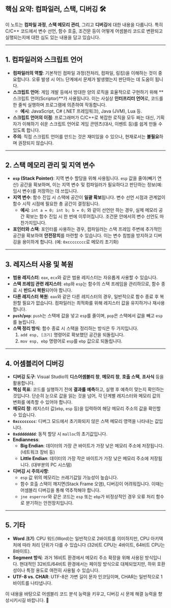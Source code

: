 ## 핵심 요약: 컴파일러, 스택, 디버깅 🛠️

이 노트는 **컴파일 과정**, **스택 메모리 관리**, 그리고 **디버깅**에 대한 내용을 다룹니다. 특히 C/C++ 코드에서 변수 선언, 함수 호출, 조건문 등이 어떻게 어셈블리 코드로 변환되고 실행되는지에 대한 심도 있는 내용을 담고 있습니다.

---

## 1. 컴파일러와 스크립트 언어

* **컴파일러의 역할**: 기본적인 컴파일 과정(전처리, 컴파일, 링킹)을 이해하는 것이 중요합니다. 오류 발생 시 어느 단계에서 문제가 발생했는지 판단하는 데 도움이 됩니다.
* **스크립트 언어**: 게임 개발 등에서 방대한 양의 로직을 효율적으로 구현하기 위해 **스크립트 언어(Scriptor)**가 사용됩니다. 이는 사실상 **인터프리터 언어**로, 코드를 한 줄씩 실행하며 프로그램에 의존하여 작동합니다.
    * **예시**: JavaScript, C# (.NET 프레임워크), Java (JVM), Lua 등.
* **스크립트 언어의 이점**: 프로그래머가 C/C++로 복잡한 로직을 모두 짜는 대신, 기획자가 이해하기 쉬운 스크립트 언어로 게임 콘텐츠(대사, 이벤트 등)를 쉽게 만들 수 있도록 합니다.
* **주의**: 직접 스크립트 언어를 만드는 것은 재미있을 수 있으나, 현재로서는 **불필요**하며 권장되지 않습니다.

---

## 2. 스택 메모리 관리 및 지역 변수

* **`esp` (Stack Pointer)**: 지역 변수 할당을 위해 사용됩니다. `esp` 값을 줄여(빼기 연산) 공간을 확보하며, 이는 지역 변수 및 컴파일러가 필요하다고 판단하는 정보(예: 임시 변수)를 저장하는 데 쓰입니다.
* **지역 변수**: 함수 진입 시 스택에 공간이 **일괄 확보**됩니다. 변수 선언 시점과 관계없이 함수 시작 시점에 필요한 총 공간이 결정됩니다.
    * **예시**: `int a = 0; int b; b = 0;` 와 같이 선언만 하는 경우, 실제 메모리 공간 확보는 함수 진입 시 한 번에 이루어집니다. 조건문 안에서의 변수 선언도 마찬가지입니다.
* **포인터와 스택**: 포인터를 사용하는 경우, 컴파일러는 스택 프레임 주변에 추가적인 공간을 확보하여 **안전장치**를 마련할 수 있습니다. 이는 변수 침범을 방지하고 디버깅을 용이하게 합니다. (예: `0xcccccccc`로 메모리 초기화)

---

## 3. 레지스터 사용 및 복원

* **범용 레지스터**: `eax`, `ecx`와 같은 범용 레지스터는 자유롭게 사용할 수 있습니다.
* **스택 프레임 관련 레지스터**: `ebp`와 `esp`는 함수의 스택 프레임을 관리하므로, 함수 종료 시 **반드시 복원**되어야 합니다.
* **다른 레지스터 복원**: `eax`와 같은 다른 레지스터의 경우, 일반적으로 함수 종료 후 복원할 필요가 없습니다. 컴파일러는 최적화를 위해 레지스터 값을 유지하거나 재사용합니다.
* **`push`/`pop`**: `push`는 스택에 값을 넣고 `esp`를 줄이며, `pop`은 스택에서 값을 빼고 `esp`를 늘립니다.
* **스택 정리 방식**: 함수 종료 시 스택을 정리하는 방식은 두 가지입니다.
    1.  `add esp, [크기]` 명령어로 확보했던 공간을 되돌립니다.
    2.  `mov esp, ebp` 명령어로 `esp`를 `ebp` 값으로 되돌립니다.

---

## 4. 어셈블리어 디버깅

* **디버깅 도구**: Visual Studio의 **디스어셈블리 창**, **메모리 창**, **호출 스택**, **조사식** 등을 활용합니다.
* **핵심 목표**: 코드를 실행하기 전에 **결과를 예측**하고, 실행 후 예측이 맞는지 확인하는 것입니다. 단순히 눈으로 값을 읽는 것을 넘어, 각 단계별 레지스터와 메모리 값의 변화를 예측할 수 있어야 합니다.
* **메모리 창**: 레지스터 값(`ebp`, `esp` 등)을 입력하여 해당 메모리 주소의 값을 확인할 수 있습니다.
* **`0xcccccccc`**: 디버그 모드에서 초기화되지 않은 스택 메모리 영역을 나타내는 값입니다.
* **`0xdddddddd`**: 동적 할당 시 `malloc`의 초기값입니다.
* **Endianness**:
    * **Big Endian**: 데이터의 가장 큰 바이트가 가장 낮은 메모리 주소에 저장됩니다. (네트워크 장비 등)
    * **Little Endian**: 데이터의 가장 작은 바이트가 가장 낮은 메모리 주소에 저장됩니다. (대부분의 PC 시스템)
* **디버깅 시 주의사항**:
    * `esp` 값 위의 메모리는 쓰레기값일 가능성이 높습니다.
    * 함수 호출 스택이 깨지면(Stack Frame 오염), 디버깅이 어려워집니다. 이때는 어셈블리 디버깅을 통해 역추적해야 합니다.
    * `jne esperror`와 같은 코드는 `esp` 또는 `ebp`가 비정상적인 경우 오류 처리 함수로 분기하는 안전장치입니다.

---

## 5. 기타

* **Word 크기**: CPU 워드(Word)는 일반적으로 2바이트를 의미하지만, CPU 아키텍처에 따라 처리 단위가 다를 수 있습니다 (32비트 CPU는 4바이트, 64비트 CPU는 8바이트).
* **Segment 방식**: 과거 16비트 환경에서 메모리 주소 확장을 위해 사용된 방식입니다. 현대적인 32비트/64비트 환경에서는 페이징 방식으로 대체되었지만, 하위 호환성이나 특정 용도로 여전히 사용될 수 있습니다.
* **UTF-8 vs. CHAR**: UTF-8은 가변 길이 문자 인코딩이며, CHAR는 일반적으로 1바이트를 나타냅니다.

이 내용을 바탕으로 어셈블리 코드 분석 능력을 키우고, 디버깅 시 문제 해결 능력을 향상시키시길 바랍니다. 💪